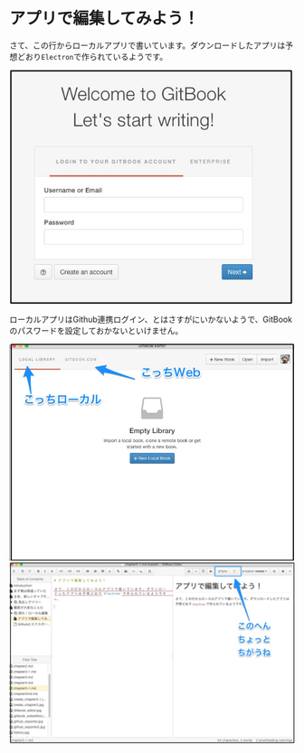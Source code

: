 # アプリで編集してみよう！

さて、この行からローカルアプリで書いています。ダウンロードしたアプリは予想どおり`Electron`で作られているようです。

![](Start_GitBook_Editor.jpg)

ローカルアプリはGithub連携ログイン、とはさすがにいかないようで、GitBookのパスワードを設定しておかないといけません。

![](gitbook_editor_local.jpg)
![](editor_diff.jpg)